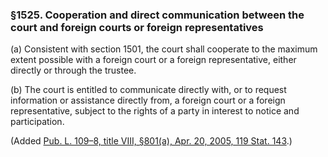 ### §1525. Cooperation and direct communication between the court and foreign courts or foreign representatives ###

[]()

(a) Consistent with section 1501, the court shall cooperate to the maximum extent possible with a foreign court or a foreign representative, either directly or through the trustee.

[]()

(b) The court is entitled to communicate directly with, or to request information or assistance directly from, a foreign court or a foreign representative, subject to the rights of a party in interest to notice and participation.

(Added [Pub. L. 109–8, title VIII, §801(a), Apr. 20, 2005, 119 Stat. 143](/statviewer.htm?volume=119&page=143).)